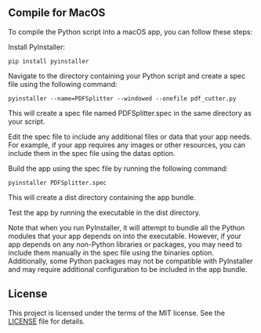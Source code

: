## Compile for MacOS

To compile the Python script into a macOS app, you can follow these steps:

Install PyInstaller:

```
pip install pyinstaller
```

Navigate to the directory containing your Python script and create a spec file using the following command:

```
pyinstaller --name=PDFSplitter --windowed --onefile pdf_cutter.py
```

This will create a spec file named PDFSplitter.spec in the same directory as your script.

Edit the spec file to include any additional files or data that your app needs.
For example, if your app requires any images or other resources, you can include them in the spec file using the datas
option.

Build the app using the spec file by running the following command:

```
pyinstaller PDFSplitter.spec
```

This will create a dist directory containing the app bundle.

Test the app by running the executable in the dist directory.

Note that when you run PyInstaller, it will attempt to bundle all the Python modules that your app depends on into
the executable. However, if your app depends on any non-Python libraries or packages, you may need to include them
manually in the spec file using the binaries option. Additionally, some Python packages may not be compatible with
PyInstaller and may require additional configuration to be included in the app bundle.

## License

This project is licensed under the terms of the MIT license. See the [LICENSE](LICENSE) file for details.

